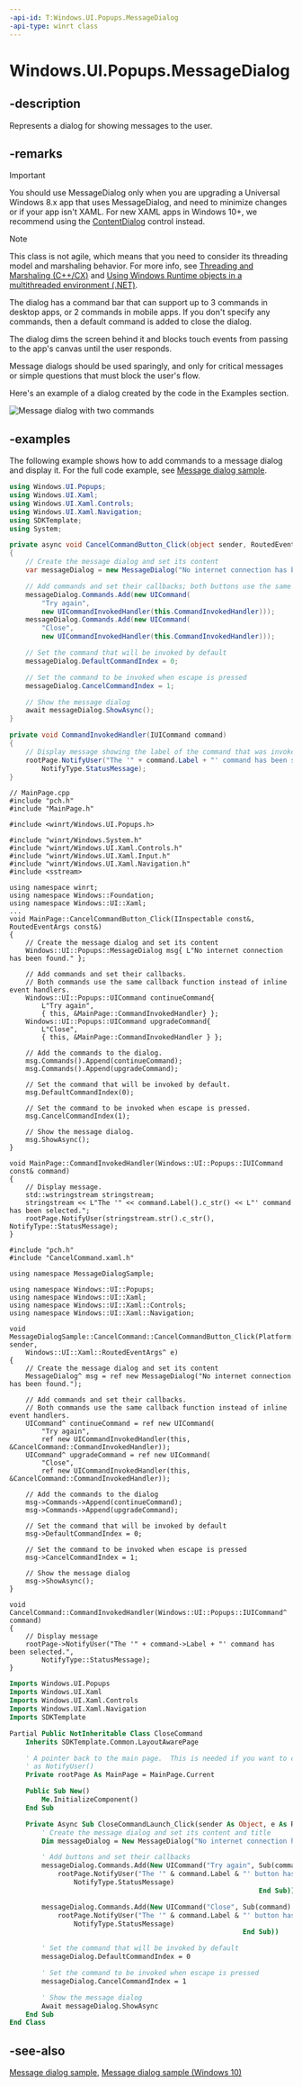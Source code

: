 ```yaml
---
-api-id: T:Windows.UI.Popups.MessageDialog
-api-type: winrt class
---
```


<!-- Class syntax.
public class MessageDialog : Windows.UI.Popups.IMessageDialog
-->

# Windows.UI.Popups.MessageDialog

## -description

Represents a dialog for showing messages to the user. 

## -remarks

> [!IMPORTANT]
> You should use MessageDialog only when you are upgrading a Universal Windows 8.x app that uses MessageDialog, and need to minimize changes or if your app isn't XAML. For new XAML apps in Windows 10+, we recommend using the [ContentDialog](./../windows.ui.xaml.controls/contentdialog.md) control instead.

<!-- confirmed -->
> [!NOTE]
> This class is not agile, which means that you need to consider its threading model and marshaling behavior. For more info, see [Threading and Marshaling (C++/CX)](/cpp/cppcx/threading-and-marshaling-c-cx) and [Using Windows Runtime objects in a multithreaded environment (.NET)](/windows/uwp/threading-async/using-windows-runtime-objects-in-a-multithreaded-environment).

The dialog has a command bar that can support up to 3 commands in desktop apps, or 2 commands in mobile apps. If you don't specify any commands, then a default command is added to close the dialog.

The dialog dims the screen behind it and blocks touch events from passing to the app's canvas until the user responds.

Message dialogs should be used sparingly, and only for critical messages or simple questions that must block the user's flow.

Here's an example of a dialog created by the code in the Examples section.

<img src="images/MessageDialogWithTwoCommands.png" alt="Message dialog with two commands" />

## -examples

The following example shows how to add commands to a message dialog and display it. For the full code example, see [Message dialog sample](https://github.com/microsoftarchive/msdn-code-gallery-microsoft/tree/master/Official%20Windows%20Platform%20Sample/Windows%208.1%20Store%20app%20samples/99866-Windows%208.1%20Store%20app%20samples/Message%20dialog%20sample).

```csharp
using Windows.UI.Popups;
using Windows.UI.Xaml;
using Windows.UI.Xaml.Controls;
using Windows.UI.Xaml.Navigation;
using SDKTemplate;
using System;

private async void CancelCommandButton_Click(object sender, RoutedEventArgs e)
{
    // Create the message dialog and set its content
    var messageDialog = new MessageDialog("No internet connection has been found.");

    // Add commands and set their callbacks; both buttons use the same callback function instead of inline event handlers
    messageDialog.Commands.Add(new UICommand(
        "Try again", 
        new UICommandInvokedHandler(this.CommandInvokedHandler)));
    messageDialog.Commands.Add(new UICommand(
        "Close", 
        new UICommandInvokedHandler(this.CommandInvokedHandler)));

    // Set the command that will be invoked by default
    messageDialog.DefaultCommandIndex = 0;

    // Set the command to be invoked when escape is pressed
    messageDialog.CancelCommandIndex = 1;

    // Show the message dialog
    await messageDialog.ShowAsync();
}

private void CommandInvokedHandler(IUICommand command)
{
    // Display message showing the label of the command that was invoked
    rootPage.NotifyUser("The '" + command.Label + "' command has been selected.", 
        NotifyType.StatusMessage);
}
```

```cppwinrt
// MainPage.cpp
#include "pch.h"
#include "MainPage.h"

#include <winrt/Windows.UI.Popups.h>

#include "winrt/Windows.System.h"
#include "winrt/Windows.UI.Xaml.Controls.h"
#include "winrt/Windows.UI.Xaml.Input.h"
#include "winrt/Windows.UI.Xaml.Navigation.h"
#include <sstream>

using namespace winrt;
using namespace Windows::Foundation;
using namespace Windows::UI::Xaml;
...
void MainPage::CancelCommandButton_Click(IInspectable const&, RoutedEventArgs const&)
{
    // Create the message dialog and set its content
    Windows::UI::Popups::MessageDialog msg{ L"No internet connection has been found." };

    // Add commands and set their callbacks.
    // Both commands use the same callback function instead of inline event handlers.
    Windows::UI::Popups::UICommand continueCommand{
        L"Try again",
        { this, &MainPage::CommandInvokedHandler} };
    Windows::UI::Popups::UICommand upgradeCommand{
        L"Close",
        { this, &MainPage::CommandInvokedHandler } };

    // Add the commands to the dialog.
    msg.Commands().Append(continueCommand);
    msg.Commands().Append(upgradeCommand);

    // Set the command that will be invoked by default.
    msg.DefaultCommandIndex(0);

    // Set the command to be invoked when escape is pressed.
    msg.CancelCommandIndex(1);

    // Show the message dialog.
    msg.ShowAsync();
}

void MainPage::CommandInvokedHandler(Windows::UI::Popups::IUICommand const& command)
{
    // Display message.
    std::wstringstream stringstream;
    stringstream << L"The '" << command.Label().c_str() << L"' command has been selected.";
    rootPage.NotifyUser(stringstream.str().c_str(), NotifyType::StatusMessage);
}
```

```cppcx
#include "pch.h"
#include "CancelCommand.xaml.h"

using namespace MessageDialogSample;

using namespace Windows::UI::Popups;
using namespace Windows::UI::Xaml;
using namespace Windows::UI::Xaml::Controls;
using namespace Windows::UI::Xaml::Navigation;

void MessageDialogSample::CancelCommand::CancelCommandButton_Click(Platform::Object^ sender,
    Windows::UI::Xaml::RoutedEventArgs^ e)
{
    // Create the message dialog and set its content
    MessageDialog^ msg = ref new MessageDialog("No internet connection has been found.");

    // Add commands and set their callbacks.
    // Both commands use the same callback function instead of inline event handlers.
    UICommand^ continueCommand = ref new UICommand(
        "Try again", 
        ref new UICommandInvokedHandler(this, &CancelCommand::CommandInvokedHandler));
    UICommand^ upgradeCommand = ref new UICommand(
        "Close", 
        ref new UICommandInvokedHandler(this, &CancelCommand::CommandInvokedHandler));

    // Add the commands to the dialog
    msg->Commands->Append(continueCommand);
    msg->Commands->Append(upgradeCommand);

    // Set the command that will be invoked by default
    msg->DefaultCommandIndex = 0;

    // Set the command to be invoked when escape is pressed
    msg->CancelCommandIndex = 1;

    // Show the message dialog
    msg->ShowAsync();
}

void CancelCommand::CommandInvokedHandler(Windows::UI::Popups::IUICommand^ command)
{
    // Display message
    rootPage->NotifyUser("The '" + command->Label + "' command has been selected.", 
        NotifyType::StatusMessage);
}
```

```vb
Imports Windows.UI.Popups
Imports Windows.UI.Xaml
Imports Windows.UI.Xaml.Controls
Imports Windows.UI.Xaml.Navigation
Imports SDKTemplate

Partial Public NotInheritable Class CloseCommand
    Inherits SDKTemplate.Common.LayoutAwarePage

    ' A pointer back to the main page.  This is needed if you want to call methods in MainPage such
    ' as NotifyUser()
    Private rootPage As MainPage = MainPage.Current

    Public Sub New()
        Me.InitializeComponent()
    End Sub

    Private Async Sub CloseCommandLaunch_Click(sender As Object, e As RoutedEventArgs)
        ' Create the message dialog and set its content and title
        Dim messageDialog = New MessageDialog("No internet connection has been found.")

        ' Add buttons and set their callbacks
        messageDialog.Commands.Add(New UICommand("Try again", Sub(command)
            rootPage.NotifyUser("The '" & command.Label & "' button has been selected.", _ 
                NotifyType.StatusMessage)
                                                              End Sub))

        messageDialog.Commands.Add(New UICommand("Close", Sub(command) 
            rootPage.NotifyUser("The '" & command.Label & "' button has been selected.", _
                NotifyType.StatusMessage)
                                                          End Sub))

        ' Set the command that will be invoked by default
        messageDialog.DefaultCommandIndex = 0

        ' Set the command to be invoked when escape is pressed
        messageDialog.CancelCommandIndex = 1

        ' Show the message dialog
        Await messageDialog.ShowAsync
    End Sub
End Class
```

## -see-also

[Message dialog sample](https://github.com/microsoftarchive/msdn-code-gallery-microsoft/tree/master/Official%20Windows%20Platform%20Sample/Windows%208.1%20Store%20app%20samples/99866-Windows%208.1%20Store%20app%20samples/Message%20dialog%20sample), [Message dialog sample (Windows 10)](https://go.microsoft.com/fwlink/p/?LinkId=620570)
